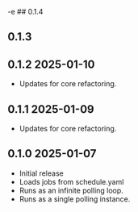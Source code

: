 -e ## 0.1.4

## 0.1.3

## 0.1.2 2025-01-10
* Updates for core refactoring.

## 0.1.1 2025-01-09
* Updates for core refactoring. 

## 0.1.0 2025-01-07
* Initial release
* Loads jobs from schedule.yaml
* Runs as an infinite polling loop.
* Runs as a single polling instance.
